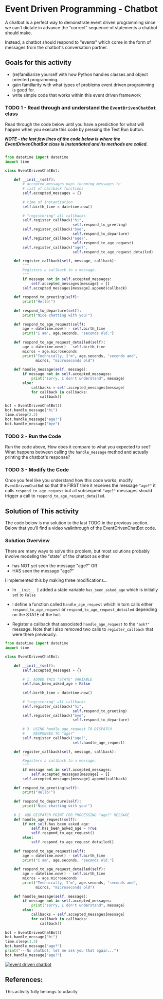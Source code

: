 # Event Driven Programming - Chatbot
A chatbot is a perfect way to demonstrate event driven programming since we can't dictate in advance the "correct" sequence of statements a chatbot should make.

Instead, a chatbot should respond to "events" which come in the form of messages from the chatbot's conversation partner.

## Goals for this activity
* (re)familiarize yourself with how Python handles classes and object oriented programming.
* gain familiarity with what types of problems event driven programming is good for.
* write simple code that works within this event driven framework

### TODO 1 - Read through and understand the `EventDrivenChatBot` class
Read through the code below until you have a prediction for what will happen when you execute this code by pressing the Test Run button.

***NOTE - the last few lines of the code below is where the EventDrivenChatBot class is instantiated and its methods are called.***

```python

from datetime import datetime
import time

class EventDrivenChatBot:
    
    def __init__(self):
        # accepted_messages maps incoming messages to 
        # list of callback functions
        self.accepted_messages = {}
        
        # time of instantiation
        self.birth_time = datetime.now()
        
        # "registering" all callbacks
        self.register_callback("hi", 
                               self.respond_to_greeting)
        self.register_callback("bye", 
                               self.respond_to_departure)
        self.register_callback("age?",
                               self.respond_to_age_request)
        self.register_callback("age?",
                               self.respond_to_age_request_detailed)
    
    def register_callback(self, message, callback):
        """
        Registers a callback to a message.
        """
        if message not in self.accepted_messages:
            self.accepted_messages[message] = []
        self.accepted_messages[message].append(callback)
        
    def respond_to_greeting(self):
        print("Hello!")
        
    def respond_to_departure(self):
        print("Nice chatting with you!")
            
    def respond_to_age_request(self):
        age = datetime.now() - self.birth_time
        print("I am", age.seconds, "seconds old.")
        
    def respond_to_age_request_detailed(self):
        age = datetime.now() - self.birth_time
        micros = age.microseconds
        print("Technically, I'm", age.seconds, "seconds and", 
              micros, "microseconds old")
        
    def handle_message(self, message):
        if message not in self.accepted_messages:
            print("sorry, I don't understand", message)
        else:
            callbacks = self.accepted_messages[message]
            for callback in callbacks:
                callback() 
                
bot = EventDrivenChatBot()
bot.handle_message("hi")
time.sleep(2.2)
bot.handle_message("age?")
bot.handle_message("bye")

```
### TODO 2 - Run the Code
Run the code above, How does it compare to what you expected to see? What happens between calling the `handle_message` method and actually printing the chatbot's response?

### TODO 3 - Modify the Code
Once you feel like you understand how this code works, modify `EventDrivenChatBo`t so that the FIRST time it receives the message `"age?"` it calls `respond_to_age_request` but all subsequent `"age?"` messages should trigger a call to `respond_to_age_request_detailed`.

## Solution of This activity

The code below is my solution to the last TODO in the previous section. Below that you'll find a video walkthrough of the EventDrivenChatBot code.

### Solution Overview
There are many ways to solve this problem, but most solutions probably involve modeling the "state" of the chatbot as either

* has NOT yet seen the message "age?" OR
* HAS seen the message "age?"

I implemented this by making three modifications...

* In `__init__ I` added a state variable `has_been_asked_age` which is initially set to `False`

* I define a function called `handle_age_request` which in turn calls either `respond_to_age_request` or `respond_to_age_request_detailed` depending on the STATE of the bot.

* Register a callback that associated `handle_age_request` to the `"ask?"` message. Note that I also removed two calls to `register_callback` that were there previously.

```python
from datetime import datetime
import time

class EventDrivenChatBot:
    
    def __init__(self):
        self.accepted_messages = {}
        
        # 1. ADDED THIS "STATE" VARIABLE
        self.has_been_asked_age = False
        
        self.birth_time = datetime.now()
        
        # "registering" all callbacks
        self.register_callback("hi", 
                               self.respond_to_greeting)
        self.register_callback("bye", 
                               self.respond_to_departure)
        
        # 3. USING handle_age_request TO DISPATCH
        #    RESPONSES TO "age?"
        self.register_callback("age?",
                               self.handle_age_request)
    
    def register_callback(self, message, callback):
        """
        Registers a callback to a message.
        """
        if message not in self.accepted_messages:
            self.accepted_messages[message] = []
        self.accepted_messages[message].append(callback)
        
    def respond_to_greeting(self):
        print("Hello!")
        
    def respond_to_departure(self):
        print("Nice chatting with you!")
    
    # 2. ADD DISPATCH POINT FOR PROCESSING "age?" MESSAGE
    def handle_age_request(self):
        if not self.has_been_asked_age:
            self.has_been_asked_age = True
            self.respond_to_age_request()
        else:
            self.respond_to_age_request_detailed()
            
    def respond_to_age_request(self):
        age = datetime.now() - self.birth_time
        print("I am", age.seconds, "seconds old.")
        
    def respond_to_age_request_detailed(self):
        age = datetime.now() - self.birth_time
        micros = age.microseconds
        print("Technically, I'm", age.seconds, "seconds and", 
              micros, "microseconds old")
        
    def handle_message(self, message):
        if message not in self.accepted_messages:
            print("sorry, I don't understand", message)
        else:
            callbacks = self.accepted_messages[message]
            for callback in callbacks:
                callback()
                
bot = EventDrivenChatBot()
bot.handle_message("hi")
time.sleep(1.3)
bot.handle_message("age?")
print("---No chatbot, let me ask you that again...")
bot.handle_message("age?")

```
[![event driven chatbot](https://img.youtube.com/vi/f_GPA9ULqJU/0.jpg)](https://www.youtube.com/watch?v=f_GPA9ULqJU)

## References:
This activity fully belongs to udacity
